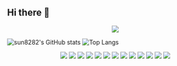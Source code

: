 ## Hi there 👋



<p align="center">
    <img src="https://github.com/user-attachments/assets/dc493242-c62a-4526-8e76-844ea0bf4996">
</p>

![sun8282's GitHub stats](https://github-readme-stats.vercel.app/api?username=sun8282&show_icons=true&theme=radical)
![Top Langs](https://github-readme-stats.vercel.app/api/top-langs/?username=sun8282&layout=compact)


    
<div align="center">
  <img src="https://img.shields.io/badge/git-F05033.svg?style=for-the-badge&logo=git&logoColor=white" />
  <img src="https://img.shields.io/badge/github-181717.svg?style=for-the-badge&logo=github&logoColor=white" />
  <img src="https://img.shields.io/badge/Notion-F3F3F3.svg?style=for-the-badge&logo=notion&logoColor=black" />
   <img src="https://img.shields.io/badge/spring-%236DB33F.svg?style=for-the-badge&logo=spring&logoColor=white" /> 
    <img src="https://img.shields.io/badge/java-%23ED8B00.svg?style=for-the-badge&logo=openjdk&logoColor=white" /> 
    <img src="https://img.shields.io/badge/python-3670A0?style=for-the-badge&logo=python&logoColor=ffdd54" /> 
    <img src="https://img.shields.io/badge/php-%23777BB4.svg?style=for-the-badge&logo=php&logoColor=white" /> 
    <img src="https://img.shields.io/badge/mysql-4479A1.svg?style=for-the-badge&logo=mysql&logoColor=white" /> 
    <img src="https://img.shields.io/badge/postgres-%23316192.svg?style=for-the-badge&logo=postgresql&logoColor=white" /> 
    <img src="https://img.shields.io/badge/Linux-FCC624?style=for-the-badge&logo=linux&logoColor=black" /> 
    <img src="https://img.shields.io/badge/Windows-0078D6?style=for-the-badge&logo=windows&logoColor=white" /> 
    <img src="https://img.shields.io/badge/mac%20os-000000?style=for-the-badge&logo=macos&logoColor=F0F0F0" /> 
    <img src="https://img.shields.io/badge/IntelliJIDEA-000000.svg?style=for-the-badge&logo=intellij-idea&logoColor=white" /> 


</div>
<!--
**sun8282/sun8282** is a ✨ _special_ ✨ repository because its `README.md` (this file) appears on your GitHub profile.

Here are some ideas to get you started:

- 🔭 I’m currently working on ...
- 🌱 I’m currently learning ...
- 👯 I’m looking to collaborate on ...
- 🤔 I’m looking for help with ...
- 💬 Ask me about ...
- 📫 How to reach me: ...
- 😄 Pronouns: ...
- ⚡ Fun fact: ...
-->
